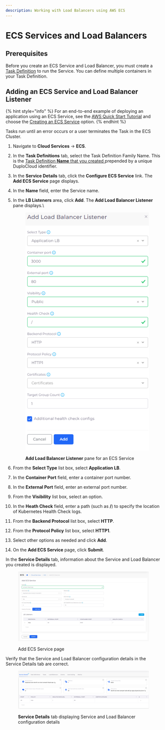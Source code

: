 ```yaml
---
description: Working with Load Balancers using AWS ECS
---
```


# ECS Services and Load Balancers

## Prerequisites

Before you create an ECS Service and Load Balancer, you must create a [Task Definition](../../../aws-user-guide/aws-services/containers/ecs-containers-and-task-definitions.md) to run the Service. You can define multiple containers in your Task Definition.

## Adding an ECS Service and Load Balancer Listener

{% hint style="info" %}
For an end-to-end example of deploying an application using an ECS Service, see the [AWS Quick Start Tutorial](../../quick-start/) and choose the [Creating an ECS Service](../../quick-start/quick-start-ecs-services/) option.
{% endhint %}

Tasks run until an error occurs or a user terminates the Task in the ECS Cluster.

1. Navigate to **Cloud Services** -> **ECS**.
2. In the **Task Definitions** tab, select the Task Definition Family Name. This is the [Task Definition **Name** that you created ](../../../aws-user-guide/aws-services/containers/ecs-containers-and-task-definitions.md)prepended by a unique DuploCloud identifier. &#x20;
3. In the **Service Details** tab, click the **Configure ECS Service** link. The **Add ECS Service** page displays.
4. In the **Name** field, enter the Service name.
5.  In the **LB Listeners** area, click **Add**. The **Add Load Balancer Listener** pane displays.\


    <div align="left">

    <figure><img src="../../../.gitbook/assets/dockerq (1).png" alt=""><figcaption><p><strong>Add Load Balancer Listener</strong> pane for an ECS Service</p></figcaption></figure>

    </div>


6. From the **Select Type** list box, select **Application LB**.
7. In the **Container Port** field, enter a container port number.
8. In the **External Port** field, enter an external port number.
9. From the **Visibility** list box, select an option.
10. In the **Heath Check** field, enter a path (such as **/**) to specify the location of Kubernetes Health Check logs.
11. From the **Backend Protocol** list box, select **HTTP**.
12. From the **Protocol Policy** list box, select **HTTP1**.
13. Select other options as needed and click **Add**.
14. On the **Add ECS Service** page, click **Submit**.&#x20;

In the **Service Details** tab, information about the Service and Load Balancer you created is displayed.

<figure><img src="../../../.gitbook/assets/screenshot-nimbusweb.me-2024.02.19-14_27_18.png" alt=""><figcaption><p>Add ECS Service page</p></figcaption></figure>

Verify that the Service and Load Balancer configuration details in the Service Details tab are correct.&#x20;

<figure><img src="../../../.gitbook/assets/ecs_8 (1).png" alt=""><figcaption><p><strong>Service Details</strong> tab displaying Service and Load Balancer configuration details</p></figcaption></figure>
